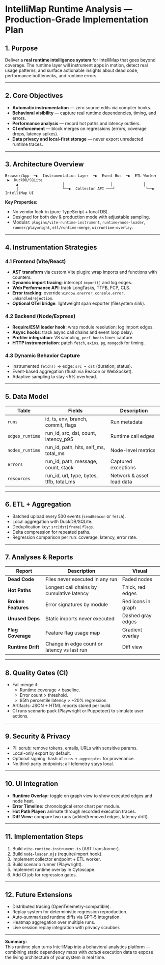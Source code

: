 # IntelliMap Runtime Analysis — Production-Grade Implementation Plan

## 1. Purpose
Deliver a **real runtime intelligence system** for IntelliMap that goes beyond coverage. The runtime layer will instrument apps in motion, detect real usage patterns, and surface actionable insights about dead code, performance bottlenecks, and runtime errors.

---

## 2. Core Objectives

- **Automatic instrumentation** — zero source edits via compiler hooks.
- **Behavioral visibility** — capture real runtime dependencies, timing, and errors.
- **Performance analysis** — record hot paths and latency outliers.
- **CI enforcement** — block merges on regressions (errors, coverage drops, latency spikes).
- **Data privacy and local-first storage** — never export unredacted runtime traces.

---

## 3. Architecture Overview
```
Browser/App  ─▶  Instrumentation Layer  ─▶  Event Bus  ─▶  ETL Worker  ─▶  DuckDB/SQLite
     ▲                    │                     │              │
     │                    └──▶  Collector API ───┘              └──▶ IntelliMap UI
```

**Key Properties:**
- No vendor lock-in (pure TypeScript + local DB).
- Designed for both dev & production mode with adjustable sampling.
- Modular: `plugins/vite-runtime-instrument`, `runtime/node-loader`, `runner/playwright`, `etl/runtime-merge`, `ui/runtime-overlay`.

---

## 4. Instrumentation Strategies

### 4.1 Frontend (Vite/React)
- **AST transform** via custom Vite plugin: wrap imports and functions with counters.
- **Dynamic import tracing**: intercept `import()` and log edges.
- **Web Performance API**: track LongTasks, TTFB, FCP, CLS.
- **Error tracking**: override `window.onerror`, `console.error`, `unhandledrejection`.
- **Optional OTel bridge**: lightweight span exporter (filesystem sink).

### 4.2 Backend (Node/Express)
- **Require/ESM loader hook**: wrap module resolution; log import edges.
- **Async hooks**: track async call chains and event loop delay.
- **Profiler integration**: V8 sampling, `perf_hooks` timer capture.
- **HTTP instrumentation**: patch `fetch`, `axios`, `pg`, `mongodb` for timing.

### 4.3 Dynamic Behavior Capture
- Instrumented `fetch()` → edge: `src → dst` (duration, status).
- Event-based aggregation (flush via Beacon or WebSocket).
- Adaptive sampling to stay <5% overhead.

---

## 5. Data Model

| Table | Fields | Description |
|--------|---------|-------------|
| `runs` | id, ts, env, branch, commit, flags | Run metadata |
| `edges_runtime` | run_id, src, dst, count, latency_p95 | Runtime call edges |
| `nodes_runtime` | run_id, path, hits, self_ms, total_ms | Node-level metrics |
| `errors` | run_id, path, message, count, stack | Captured exceptions |
| `resources` | run_id, url, type, bytes, ttfb, total_ms | Network & asset load data |

---

## 6. ETL + Aggregation

- Batched upload every 500 events (`sendBeacon` or `fetch`).
- Local aggregation with DuckDB/SQLite.
- Deduplication key: `src|dst|frame|flags`.
- Delta compression for repeated paths.
- Regression comparison per run: coverage, latency, error rate.

---

## 7. Analyses & Reports

| Report | Description | Visual |
|--------|--------------|--------|
| **Dead Code** | Files never executed in any run | Faded nodes |
| **Hot Paths** | Longest call chains by cumulative latency | Thick, red edges |
| **Broken Features** | Error signatures by module | Red icons in graph |
| **Unused Deps** | Static imports never executed | Dashed gray edges |
| **Flag Coverage** | Feature flag usage map | Gradient overlay |
| **Runtime Drift** | Change in edge count or latency vs last run | Diff view |

---

## 8. Quality Gates (CI)

- Fail merge if:
  - Runtime coverage < baseline.
  - Error count > threshold.
  - 95th percentile latency > +20% regression.
- Artifacts: JSON + HTML reports stored per build.
- CI runs scenario pack (Playwright or Puppeteer) to simulate user actions.

---

## 9. Security & Privacy

- PII scrub: remove tokens, emails, URLs with sensitive params.
- Local-only export by default.
- Optional signing: hash of `runs + aggregates` for provenance.
- No third-party endpoints; all telemetry stays local.

---

## 10. UI Integration

- **Runtime Overlay:** toggle on graph view to show executed edges and node heat.
- **Error Timeline:** chronological error chart per module.
- **Hot Path Player:** animate through recorded execution traces.
- **Diff View:** compare two runs (added/removed edges, latency drift).

---

## 11. Implementation Steps

1. Build `vite-runtime-instrument.ts` (AST transformer).
2. Build `node-loader.mjs` (require/import hook).
3. Implement collector endpoint + ETL worker.
4. Build scenario runner (Playwright).
5. Implement runtime overlay in Cytoscape.
6. Add CI job for regression gates.

---

## 12. Future Extensions

- Distributed tracing (OpenTelemetry-compatible).
- Replay system for deterministic regression reproduction.
- Auto-summarized runtime diffs via GPT‑5 integration.
- Heatmap aggregation over multiple runs.
- Live session replay integration with privacy scrubber.

---

**Summary:**  
This runtime plan turns IntelliMap into a behavioral analytics platform — combining static dependency maps with *actual* execution data to expose the living architecture of your system in real time.

